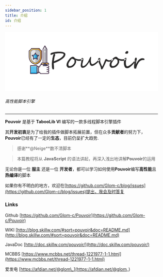 ```yaml
---
sidebar_position: 1
title: 介绍
id: 介绍
---
```


![header.png](images/header.png)

###### 高性能脚本引擎

---

**Pouvoir** 是基于 **TabooLib VI** 编写的一款多线程脚本引擎插件

<!-- 你完全可以向Pouvoir添加你喜欢脚本语言引擎，前提是它实现了jsr223标准。 -->

其**开发初衷**是为了给我的插件做脚本拓展前置，但在众多**贡献者**的努力下，**Pouvoir**已经有了一定的**生态**，目前仍呈扩大趋势.

> 感谢**@Neige**数不清脚本

> 本篇教程将从 **JavaScript** 的语法讲起，再深入浅出地讲解**Pouvoir**的运用

无论你是一位 **服主** 还是一位 **开发者**，都可以学习如何使用**Pouvoir**编写**高性能**且**热编译**的脚本

如果你有不明白的地方，欢迎在[https://github.com/Glom-c/blog/issues](https://github.com/Glom-c/blog/issues)提出，我会及时答复

### Links

Github [https://github.com/Glom-c/Pouvoir](https://github.com/Glom-c/Pouvoir)

WIKI [http://blog.skillw.com/#sort=pouvoir&doc=README.md](http://blog.skillw.com/#sort=pouvoir&doc=README.md)

JavaDoc [http://doc.skillw.com/pouvoir/](http://doc.skillw.com/pouvoir/)

MCBBS [https://www.mcbbs.net/thread-1221977-1-1.html](https://www.mcbbs.net/thread-1221977-1-1.html)

爱发电 [https://afdian.net/@glom\_](https://afdian.net/@glom_)
